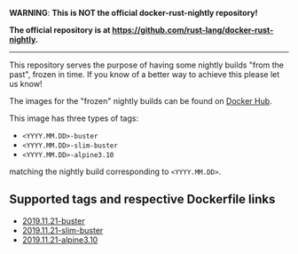 **WARNING**: **This is NOT the official docker-rust-nightly repository!**

**The official repository is at https://github.com/rust-lang/docker-rust-nightly.**

---

This repository serves the purpose of having some nightly builds "from the past",
frozen in time. If you know of a better way to achieve this please let us know!

The images for the "frozen" nightly builds can be found on
[Docker Hub](https://hub.docker.com/repository/docker/initc3/rust-frozen).

This image has three types of tags:

* `<YYYY.MM.DD>-buster`
* `<YYYY.MM.DD>-slim-buster`
* `<YYYY.MM.DD>-alpine3.10`

matching the nightly build corresponding to `<YYYY.MM.DD>`.

## Supported tags and respective Dockerfile links
* [2019.11.21-buster](https://github.com/initc3/docker-rust-frozen/blob/master/2019.11.21/buster/Dockerfile)
* [2019.11.21-slim-buster](https://github.com/initc3/docker-rust-frozen/blob/master/2019.11.21/buster/slim/Dockerfile)
* [2019.11.21-alpine3.10](https://github.com/initc3/docker-rust-frozen/blob/master/2019.11.21/alpine3.10/Dockerfile)
